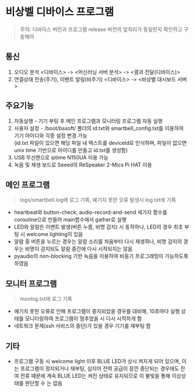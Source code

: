 # 비상벨 디바이스 프로그램
> 주의: 디바이스 버전과 프로그램 release 버전의 앞자리가 동일한지 확인하고 구동해야 

## 통신
1. 오디오 분석 
<디바이스> -> <머신러닝 서버 분석> -> <결과 전달(디바이스)>
2. 연결상태 전송(주기), 이벤트 알림(비주기)
<디바이스> -> <비상벨 대시보드 서버>

## 주요기능
1. 자동실행 - 기기 부팅 후 메인 프로그램과 모니터링 프로그램 자동 실행
2. 사용자 설정 - /boot/bssoft/ 폴더의 id.txt와 smartbell_config.txt를 이용하여 기기 아이디와 각종 설정 변경 가능  
    (id.txt 파일이 있으면 해당 파일 내 텍스트를 deviceId로 인식하며, 파일이 없으면 unix time 기반으로 아이디를 만들고 id.txt를 생성함)  
3. USB 무선랜으로 iptime N150UA 이용 가능
4. 녹음 및 재생 보드로 Seeed의 ReSpeaker 2-Mics Pi HAT 이용

## 메인 프로그램
> logs/smartbell.log에 로그 기록, 예기치 못한 오류 발생시 log.txt에 기록
- heartbeat와 button-check, audio-record-and-send 세가지 함수를 coroutine으로 만들어 main함수에서 gather로 실행
- LED와 알람은 이벤트 발생(버튼 누름, 비명 감지) 시 동작하나, LED의 경우 최초 부팅 시 welcome lighting이 있음
- 알람 중 버튼을 누르는 경우는 알람 소리를 처음부터 다시 재생하나, 비명 감지의 경우는 비명이 감지되도 알람 중간에 다시 시작되지는 않음
- pyaudio의 non-blocking 기반 녹음을 이용하여 비동기 프로그래밍이 가능하도록 하였음

## 모니터 프로그램
> monlog.txt에 로그 기록
- 예기치 못한 오류로 인해 프로그램이 중지되었을 경우를 대비해, 10초마다 실행 상태를 모니터링하여 프로그램이 멈추었을 시 다시 시작하게 함
- 네트워크 문제(ssh 서비스의 중단)가 있을 경우 기기를 재부팅 함

## 기타
- 프로그램 구동 시 welcome light 이후 BLUE LED가 상시 켜지게 되어 있으며, 이는 프로그램이 정지되거나 재부팅, 
심지어 전력 공급이 잠깐 중단되는 경우에도 잔여 전류 때문에 계속 BLUE LED는 켜진 상태로 유지되므로 이 불빛을 통해 이상상태를 판단할 수 는 없음 
